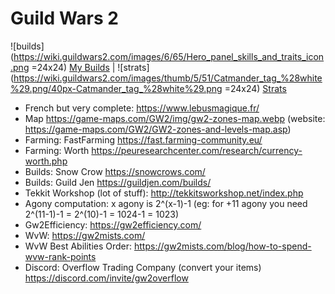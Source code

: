 # Guild Wars 2
![builds](https://wiki.guildwars2.com/images/6/65/Hero_panel_skills_and_traits_icon.png =24x24) [My Builds](./BUILDS.md) | ![strats](https://wiki.guildwars2.com/images/thumb/5/51/Catmander_tag_%28white%29.png/40px-Catmander_tag_%28white%29.png =24x24) [Strats](./STRATS.md)

- French but very complete: https://www.lebusmagique.fr/
- Map https://game-maps.com/GW2/img/gw2-zones-map.webp (website: https://game-maps.com/GW2/GW2-zones-and-levels-map.asp)
- Farming: FastFarming https://fast.farming-community.eu/
- Farming: Worth https://peuresearchcenter.com/research/currency-worth.php
- Builds: Snow Crow https://snowcrows.com/
- Builds: Guild Jen https://guildjen.com/builds/
- Tekkit Workshop (lot of stuff): http://tekkitsworkshop.net/index.php
- Agony computation: x agony is 2^(x-1)-1 (eg: for +11 agony you need 2^(11-1)-1 = 2^(10)-1 = 1024-1 = 1023)
- Gw2Efficiency: https://gw2efficiency.com/
- WvW: https://gw2mists.com/
- WvW Best Abilities Order: https://gw2mists.com/blog/how-to-spend-wvw-rank-points
- Discord: Overflow Trading Company (convert your items) https://discord.com/invite/gw2overflow


